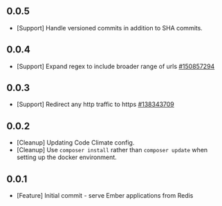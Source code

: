## 0.0.5
* [Support] Handle versioned commits in addition to SHA commits.

## 0.0.4
* [Support] Expand regex to include broader range of urls [#150857294](https://www.pivotaltracker.com/story/show/150857294)

## 0.0.3
* [Support] Redirect any http traffic to https [#138343709](https://www.pivotaltracker.com/story/show/138343709)

## 0.0.2
* [Cleanup] Updating Code Climate config.
* [Cleanup] Use `composer install` rather than `composer update` when setting up the docker environment.

## 0.0.1
* [Feature] Initial commit - serve Ember applications from Redis
